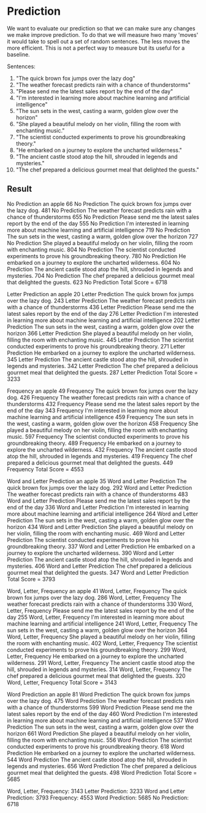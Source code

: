 # Prediction

We want to evaluate our prediction so that we can make sure any changes we make improve prediction. To do that we will measure hwo many 'moves' it would take to spell out a set of random sentences. The less moves the more efficient. This is not a perfect way to measure but its useful for a baseline.

Sentences:

1. "The quick brown fox jumps over the lazy dog"
2. "The weather forecast predicts rain with a chance of thunderstorms"
3. "Please send me the latest sales report by the end of the day"
4. "I'm interested in learning more about machine learning and artificial intelligence"
5. "The sun sets in the west, casting a warm, golden glow over the horizon"
6. "She played a beautiful melody on her violin, filling the room with enchanting music."
7. "The scientist conducted experiments to prove his groundbreaking theory."
8. "He embarked on a journey to explore the uncharted wilderness."
9. "The ancient castle stood atop the hill, shrouded in legends and mysteries."
10. "The chef prepared a delicious gourmet meal that delighted the guests."

## Result

No Prediction an apple 66
No Prediction The quick brown fox jumps over the lazy dog. 481
No Prediction The weather forecast predicts rain with a chance of thunderstorms 655
No Prediction Please send me the latest sales report by the end of the day 555
No Prediction I'm interested in learning more about machine learning and artificial intelligence 719
No Prediction The sun sets in the west, casting a warm, golden glow over the horizon 727
No Prediction She played a beautiful melody on her violin, filling the room with enchanting music. 804
No Prediction The scientist conducted experiments to prove his groundbreaking theory. 780
No Prediction He embarked on a journey to explore the uncharted wilderness. 604
No Prediction The ancient castle stood atop the hill, shrouded in legends and mysteries. 704
No Prediction The chef prepared a delicious gourmet meal that delighted the guests. 623
No Prediction Total Score = 6718

Letter Prediction an apple 20
Letter Prediction The quick brown fox jumps over the lazy dog. 243
Letter Prediction The weather forecast predicts rain with a chance of thunderstorms 436
Letter Prediction Please send me the latest sales report by the end of the day 276
Letter Prediction I'm interested in learning more about machine learning and artificial intelligence 202
Letter Prediction The sun sets in the west, casting a warm, golden glow over the horizon 366
Letter Prediction She played a beautiful melody on her violin, filling the room with enchanting music. 445
Letter Prediction The scientist conducted experiments to prove his groundbreaking theory. 271
Letter Prediction He embarked on a journey to explore the uncharted wilderness. 345
Letter Prediction The ancient castle stood atop the hill, shrouded in legends and mysteries. 342
Letter Prediction The chef prepared a delicious gourmet meal that delighted the guests. 287
Letter Prediction Total Score = 3233

Frequency an apple 49
Frequency The quick brown fox jumps over the lazy dog. 426
Frequency The weather forecast predicts rain with a chance of thunderstorms 432
Frequency Please send me the latest sales report by the end of the day 343
Frequency I'm interested in learning more about machine learning and artificial intelligence 459
Frequency The sun sets in the west, casting a warm, golden glow over the horizon 458
Frequency She played a beautiful melody on her violin, filling the room with enchanting music. 597
Frequency The scientist conducted experiments to prove his groundbreaking theory. 489
Frequency He embarked on a journey to explore the uncharted wilderness. 432
Frequency The ancient castle stood atop the hill, shrouded in legends and mysteries. 419
Frequency The chef prepared a delicious gourmet meal that delighted the guests. 449
Frequency Total Score = 4553

Word and Letter Prediction an apple 35
Word and Letter Prediction The quick brown fox jumps over the lazy dog. 292
Word and Letter Prediction The weather forecast predicts rain with a chance of thunderstorms 483
Word and Letter Prediction Please send me the latest sales report by the end of the day 336
Word and Letter Prediction I'm interested in learning more about machine learning and artificial intelligence 264
Word and Letter Prediction The sun sets in the west, casting a warm, golden glow over the horizon 434
Word and Letter Prediction She played a beautiful melody on her violin, filling the room with enchanting music. 469
Word and Letter Prediction The scientist conducted experiments to prove his groundbreaking theory. 337
Word and Letter Prediction He embarked on a journey to explore the uncharted wilderness. 390
Word and Letter Prediction The ancient castle stood atop the hill, shrouded in legends and mysteries. 406
Word and Letter Prediction The chef prepared a delicious gourmet meal that delighted the guests. 347
Word and Letter Prediction Total Score = 3793

Word, Letter, Frequency an apple 41
Word, Letter, Frequency The quick brown fox jumps over the lazy dog. 286
Word, Letter, Frequency The weather forecast predicts rain with a chance of thunderstorms 330
Word, Letter, Frequency Please send me the latest sales report by the end of the day 255
Word, Letter, Frequency I'm interested in learning more about machine learning and artificial intelligence 241
Word, Letter, Frequency The sun sets in the west, casting a warm, golden glow over the horizon 364
Word, Letter, Frequency She played a beautiful melody on her violin, filling the room with enchanting music. 402
Word, Letter, Frequency The scientist conducted experiments to prove his groundbreaking theory. 299
Word, Letter, Frequency He embarked on a journey to explore the uncharted wilderness. 291
Word, Letter, Frequency The ancient castle stood atop the hill, shrouded in legends and mysteries. 314
Word, Letter, Frequency The chef prepared a delicious gourmet meal that delighted the guests. 320
Word, Letter, Frequency Total Score = 3143

Word Prediction an apple 81
Word Prediction The quick brown fox jumps over the lazy dog. 475
Word Prediction The weather forecast predicts rain with a chance of thunderstorms 599
Word Prediction Please send me the latest sales report by the end of the day 460
Word Prediction I'm interested in learning more about machine learning and artificial intelligence 537
Word Prediction The sun sets in the west, casting a warm, golden glow over the horizon 661
Word Prediction She played a beautiful melody on her violin, filling the room with enchanting music. 556
Word Prediction The scientist conducted experiments to prove his groundbreaking theory. 618
Word Prediction He embarked on a journey to explore the uncharted wilderness. 544
Word Prediction The ancient castle stood atop the hill, shrouded in legends and mysteries. 656
Word Prediction The chef prepared a delicious gourmet meal that delighted the guests. 498
Word Prediction Total Score = 5685

Word, Letter, Frequency: 3143
Letter Prediction: 3233
Word and Letter Prediction: 3793
Frequency: 4553
Word Prediction: 5685
No Prediction: 6718
